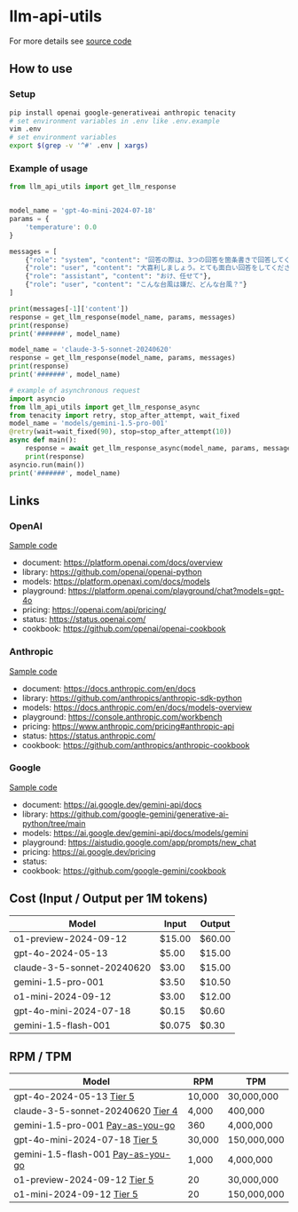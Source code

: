 # llm-api-utils
For more details see [source code](./llm_api_utils.py)  
## How to use
### Setup
```bash
pip install openai google-generativeai anthropic tenacity
# set environment variables in .env like .env.example
vim .env
# set environment variables
export $(grep -v '^#' .env | xargs)
```

### Example of usage
```python
from llm_api_utils import get_llm_response


model_name = 'gpt-4o-mini-2024-07-18'
params = {
    'temperature': 0.0
}

messages = [
    {"role": "system", "content": "回答の際は、3つの回答を箇条書きで回答してください。"},
    {"role": "user", "content": "大喜利しましょう。とても面白い回答をしてくださいね。"},
    {"role": "assistant", "content": "おけ、任せて"},
    {"role": "user", "content": "こんな台風は嫌だ、どんな台風？"}
]

print(messages[-1]['content'])
response = get_llm_response(model_name, params, messages)
print(response)
print('#######', model_name)

model_name = 'claude-3-5-sonnet-20240620'
response = get_llm_response(model_name, params, messages)
print(response)
print('#######', model_name)

# example of asynchronous request
import asyncio
from llm_api_utils import get_llm_response_async
from tenacity import retry, stop_after_attempt, wait_fixed
model_name = 'models/gemini-1.5-pro-001'
@retry(wait=wait_fixed(90), stop=stop_after_attempt(10))
async def main():
    response = await get_llm_response_async(model_name, params, messages)
    print(response)
asyncio.run(main())
print('#######', model_name)
```

## Links
### OpenAI
[Sample code](./call_gpt.py)
- document: https://platform.openai.com/docs/overview  
- library: https://github.com/openai/openai-python  
- models: https://platform.openaxi.com/docs/models  
- playground: https://platform.openai.com/playground/chat?models=gpt-4o  
- pricing: https://openai.com/api/pricing/  
- status: https://status.openai.com/  
- cookbook: https://github.com/openai/openai-cookbook
### Anthropic
[Sample code](./call_claude.py)  
- document: https://docs.anthropic.com/en/docs  
- library: https://github.com/anthropics/anthropic-sdk-python  
- models: https://docs.anthropic.com/en/docs/models-overview  
- playground: https://console.anthropic.com/workbench  
- pricing: https://www.anthropic.com/pricing#anthropic-api  
- status: https://status.anthropic.com/  
- cookbook: https://github.com/anthropics/anthropic-cookbook  
### Google
[Sample code](./call_gemini.py)
- document: https://ai.google.dev/gemini-api/docs  
- library: https://github.com/google-gemini/generative-ai-python/tree/main  
- models: https://ai.google.dev/gemini-api/docs/models/gemini  
- playground: https://aistudio.google.com/app/prompts/new_chat  
- pricing: https://ai.google.dev/pricing  
- status: 
- cookbook: https://github.com/google-gemini/cookbook  

## Cost (Input / Output per 1M tokens) 
| Model                     | Input   | Output        |
|---------------------------|-------|------------|
| o1-preview-2024-09-12     | $15.00 | $60.00     |
| gpt-4o-2024-05-13         | $5.00  | $15.00     |
| claude-3-5-sonnet-20240620| $3.00  | $15.00     |
| gemini-1.5-pro-001        | $3.50  | $10.50     |
| o1-mini-2024-09-12        | $3.00  | $12.00     |
| gpt-4o-mini-2024-07-18    | $0.15  | $0.60      |
| gemini-1.5-flash-001      | $0.075 | $0.30      |



## RPM / TPM
| Model  | RPM    | TPM        |
|--------|--------|------------|
| gpt-4o-2024-05-13 [Tier 5](https://platform.openai.com/docs/guides/rate-limits/tier-5-rate-limits)| 10,000 | 30,000,000 |
| claude-3-5-sonnet-20240620 [Tier 4](https://docs.anthropic.com/en/api/rate-limits#rate-limits)| 4,000  | 400,000    |
| gemini-1.5-pro-001 [Pay-as-you-go](https://ai.google.dev/gemini-api/docs/models/gemini#gemini-1.5-pro)| 360  | 4,000,000  |
| gpt-4o-mini-2024-07-18 [Tier 5](https://platform.openai.com/docs/guides/rate-limits/tier-5-rate-limits)| 30,000 | 150,000,000 |
| gemini-1.5-flash-001 [Pay-as-you-go](https://ai.google.dev/gemini-api/docs/models/gemini#gemini-1.5-flash)| 1,000  | 4,000,000  |
| o1-preview-2024-09-12 [Tier 5](https://platform.openai.com/docs/guides/rate-limits/tier-5-rate-limits)| 20 | 30,000,000 |
| o1-mini-2024-09-12 [Tier 5](https://platform.openai.com/docs/guides/rate-limits/tier-5-rate-limits)| 20 | 150,000,000 |